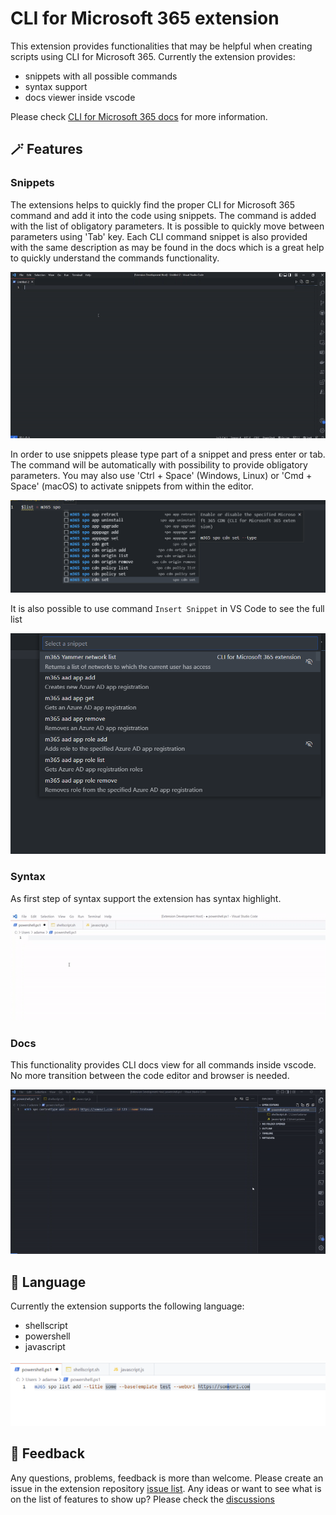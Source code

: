 # CLI for Microsoft 365 extension

This extension provides functionalities that may be helpful when creating scripts using CLI for Microsoft 365. Currently the extension provides:
- snippets with all possible commands
- syntax support
- docs viewer inside vscode


Please check [CLI for Microsoft 365 docs](https://pnp.github.io/cli-microsoft365/) for more information.

## 🪄 Features 

### Snippets

The extensions helps to quickly find the proper CLI for Microsoft 365 command and add it into the code using snippets. The command is added with the list of obligatory parameters. It is possible to quickly move between parameters using 'Tab' key. Each CLI command snippet is also provided with the same description as may be found in the docs which is a great help to quickly understand the commands functionality.

![snippetsList](/assets/images/snippets.gif)

In order to use snippets please type part of a snippet and press enter or tab. The command will be automatically with possibility to provide obligatory parameters. You may also use 'Ctrl + Space' (Windows, Linux) or 'Cmd + Space' (macOS) to activate snippets from within the editor.

![snippetsList](/assets/images/snippetsList.png)

It is also possible to use command `Insert Snippet` in VS Code to see the full list

![snippetsList](/assets/images/listOfCommandsFromToolbar.png)

### Syntax

As first step of syntax support the extension has syntax highlight.

![syntaxColor](/assets/images/syntaxColor.gif)

### Docs

This functionality provides CLI docs view for all commands inside vscode. No more transition between the code editor and browser is needed. 

![docs](/assets/images/howDocsWork.gif)

## 📑 Language 

Currently the extension supports the following language:
- shellscript
- powershell
- javascript

![languageSupport](/assets/images/languageSupport.png)

## 💬 Feedback 

Any questions, problems, feedback is more than welcome. Please create an issue in the extension repository [issue list](https://github.com/Adam-it/cli-for-microsoft-365-extension/issues).
Any ideas or want to see what is on the list of features to show up? Please check the [discussions](https://github.com/Adam-it/cli-for-microsoft-365-extension/discussions)